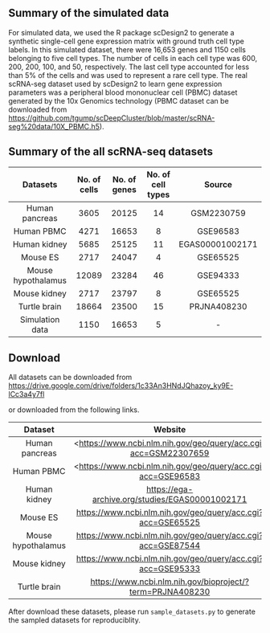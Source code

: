 ## Summary of the simulated data

For simulated data, we used the R package scDesign2 to generate a synthetic single-cell gene expression matrix
with ground truth cell type labels. ln this simulated dataset, there were 16,653 genes and 1150 cells belonging to five
cell types. The number of cells in each cell type was 600, 200, 200, 100, and 50, respectively. The last cell type
accounted for less than 5% of the cells and was used to represent a rare cell type. The real scRNA-seg dataset used
by scDesign2 to learn gene expression parameters was a peripheral blood mononuclear cell (PBMC) dataset generated
by the 10x Genomics technology (PBMC dataset can be downloaded from 
https://github.com/tgump/scDeepCluster/blob/master/scRNA-seg%20data/10X_PBMC.h5).

## Summary of the all scRNA-seq datasets

|      Datasets      | No. of cells | No. of genes | No. of cell types |     Source      |
| :----------------: | :----------: | :----------: | :---------------: | :-------------: |
|   Human pancreas   |     3605     |    20125     |        14         |   GSM2230759    |
|     Human PBMC     |     4271     |    16653     |         8         |    GSE96583     |
|    Human kidney    |     5685     |    25125     |        11         | EGAS00001002171 |
|      Mouse ES      |     2717     |    24047     |         4         |    GSE65525     |
| Mouse hypothalamus |    12089     |    23284     |        46         |    GSE94333     |
|    Mouse kidney    |     2717     |    23797     |         8         |    GSE65525     |
|    Turtle brain    |    18664     |    23500     |        15         |   PRJNA408230   |
|  Simulation data   |     1150     |    16653     |         5         |        -        |


## Download

All datasets can be downloaded from https://drive.google.com/drive/folders/1c33An3HNdJQhazoy_ky9E-lCc3a4y7fl

or downloaded from the following links.

|      Dataset       |                 Website                  |
| :----------------: | :--------------------------------------: |
|   Human pancreas   | <https://www.ncbi.nlm.nih.gov/geo/query/acc.cgi?acc=GSM22307659 |
|     Human PBMC     | <https://www.ncbi.nlm.nih.gov/geo/query/acc.cgi?acc=GSE96583 |
|    Human kidney    | https://ega-archive.org/studies/EGAS00001002171 |
|      Mouse ES      | https://www.ncbi.nlm.nih.gov/geo/query/acc.cgi?acc=GSE65525 |
| Mouse hypothalamus | https://www.ncbi.nlm.nih.gov/geo/query/acc.cgi?acc=GSE87544 |
|    Mouse kidney    | https://www.ncbi.nlm.nih.gov/geo/query/acc.cgi?acc=GSE95333 |
|    Turtle brain    | https://www.ncbi.nlm.nih.gov/bioproject/?term=PRJNA408230 |

After download these datasets, please run `sample_datasets.py` to generate the sampled datasets for reproduciblity.
